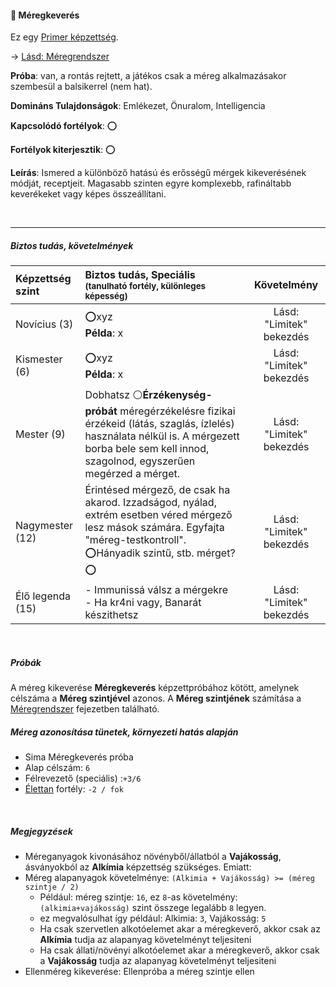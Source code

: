 #### 🔵 Méregkeverés

Ez egy [Primer képzettség](../015_primer_szekunder_ismeretek.md).

→ [Lásd: Méregrendszer](../140_meregrendszer.md)

**Próba**: van, a rontás rejtett, a játékos csak a méreg alkalmazásakor szembesül a balsikerrel (nem hat). 

**Domináns Tulajdonságok**: Emlékezet, Önuralom, Intelligencia

**Kapcsolódó fortélyok**: ⭕

**Fortélyok kiterjesztik**: ⭕

**Leírás**: Ismered a különböző hatású és erősségű mérgek kikeverésének módját, receptjeit. Magasabb szinten egyre komplexebb, rafináltabb keverékeket vagy képes összeállítani.

<br />

---
##### Biztos tudás, követelmények

| Képzettség szint | Biztos tudás, Speciális <br /><sub>(tanulható fortély, különleges  képesség)</sub>                                                                                                                 |       Követelmény        |
| :--------------- | :------------------------------------------------------------------------------------------------------------------------------------------------------------------------------------------------- | :----------------------: |
| Novícius (3)     | ⭕xyz <br /> **Példa**: x                                                                                                                                                                           | Lásd: "Limitek" bekezdés |
| Kismester (6)    | ⭕xyz <br /> **Példa**: x                                                                                                                                                                           | Lásd: "Limitek" bekezdés |
| Mester (9)       | Dobhatsz ⚪**Érzékenység-próbát** méregérzékelésre fizikai érzékeid (látás, szaglás, ízlelés) használata nélkül is. A mérgezett borba bele sem kell innod, szagolnod, egyszerűen megérzed a mérget. | Lásd: "Limitek" bekezdés |
| Nagymester (12)  | Érintésed mérgező, de csak ha akarod. Izzadságod, nyálad, extrém esetben véred mérgező lesz mások számára. Egyfajta "méreg-testkontroll".<br />⭕Hányadik szintű, stb. mérget?⭕                     | Lásd: "Limitek" bekezdés |
| Élő legenda (15) | - Immunissá válsz a mérgekre<br />- Ha kr4ni vagy, Banarát készithetsz                                                                                                                             | Lásd: "Limitek" bekezdés |

<br />

##### Próbák

A méreg kikeverése **Méregkeverés** képzettpróbához kötött, amelynek célszáma a **Méreg szintjével** azonos. A **Méreg szintjének** számítása a [Méregrendszer](../140_meregrendszer.md) fejezetben található.

##### Méreg azonosítása tünetek, környezeti hatás alapján
- Sima Méregkeverés próba
- Alap célszám: `6`
- Félrevezető (speciális) :`+3/6`
- [Élettan](../fortelyok.altalanos/elettan.md) fortély: `-2 / fok`

<br />

##### Megjegyzések 
- Méreganyagok kivonásához növényből/állatból a **Vajákosság**, ásványokból az **Alkímia** képzettség szükséges. Emiatt:
- Méreg alapanyagok követelménye: `(Alkimia + Vajákosság) >= (méreg szintje / 2)`
  - Például: méreg szintje: `16`, ez `8`-as követelmény: `(alkimia+vajákosság)` szint összege legalább `8` legyen.
  - ez megvalósulhat így például: Alkimia: `3`, Vajákosság: `5`
  - Ha csak szervetlen alkotóelemet akar a méregkeverő, akkor csak az **Alkímia** tudja az alapanyag követelményt teljesiteni
  - Ha csak állati/növényi alkotóelemet akar a méregkeverő, akkor csak a **Vajákosság** tudja az alapanyag követelményt teljesiteni
- Ellenméreg kikeverése: Ellenpróba a méreg szintje ellen
